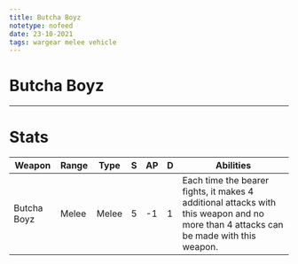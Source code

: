 ```yaml
---
title: Butcha Boyz
notetype: nofeed
date: 23-10-2021
tags: wargear melee vehicle
---
```


# Butcha Boyz

---

# Stats

| Weapon      | Range | Type  | S   | AP  | D   | Abilities                                                                                                                            |
| ----------- | ----- | ----- | --- | --- | --- | ------------------------------------------------------------------------------------------------------------------------------------ |
| Butcha Boyz | Melee | Melee | 5   | -1  | 1   | Each time the bearer fights, it makes 4 additional attacks with this weapon and no more than 4 attacks can be made with this weapon. | 
